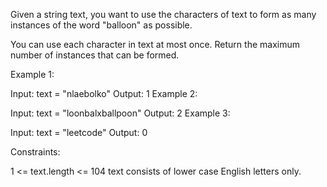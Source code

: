 Given a string text, you want to use the characters of text to form as many instances of the word "balloon" as possible.

You can use each character in text at most once. Return the maximum number of instances that can be formed.

Example 1:

Input: text = "nlaebolko"
Output: 1
Example 2:

Input: text = "loonbalxballpoon"
Output: 2
Example 3:

Input: text = "leetcode"
Output: 0

Constraints:

1 <= text.length <= 104
text consists of lower case English letters only.
